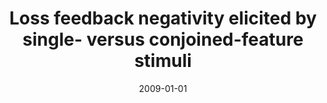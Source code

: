 ---
title: "Loss feedback negativity elicited by single- versus conjoined-feature stimuli"
collection: publications
category: manuscripts
permalink: /publication/2009-loss-feedback-negativity-elicited/
date: 2009-01-01
venue: "Neuroreport"
excerpt: "The results are consistent with the proposal that the FRN is modulated by the deviation of feedback stimuli from a perceptual template."
paperurl: "https://pubmed.ncbi.nlm.nih.gov/19293730/"
citation: 'Liu Y, Gehring WJ. Loss feedback negativity elicited by single- versus conjoined-feature stimuli. Neuroreport. 2009 Apr 22;20(6):632-6. doi: 10.1097/WNR.0b013e32832a3250. PMID: 19293730.'
---